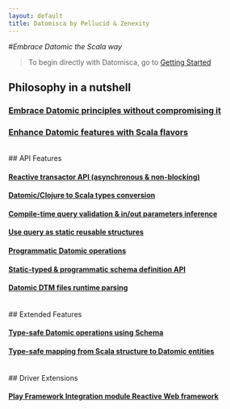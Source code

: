 ```yaml
---
layout: default
title: Datomisca by Pellucid & Zenexity
---
```


#_Embrace Datomic the Scala way_

> To begin directly with Datomisca, go to [Getting Started](doc/getstarted.html)

## Philosophy in a nutshell

### <a href="doc/philosophy.html#philosophy-embrace" class="icon-circle-arrow-right"><span class="space5">Embrace Datomic principles without compromising it</span></a>
### <a href="doc/philosophy.html#philosophy-enhance" class="icon-circle-arrow-right"><span class="space5">Enhance Datomic features with Scala flavors</span></a>

<br/>
## API Features

#### <a href="doc/features.html#features-reactive" class="icon-circle-arrow-right"><span class="space5">Reactive transactor API (asynchronous & non-blocking)</span></a>

#### <a href="doc/features.html#features-scalatypes" class="icon-circle-arrow-right"><span class="space5">Datomic/Clojure to Scala types conversion</span></a>

#### <a href="doc/features.html#features-compilequeries" class="icon-circle-arrow-right"><span class="space5">Compile-time query validation & in/out parameters inference</span></a>

#### <a href="doc/features.html#features-staticqueries" class="icon-circle-arrow-right"><span class="space5">Use query as static reusable structures</span></a>

#### <a href="doc/features.html#features-ops" class="icon-circle-arrow-right"><span class="space5">Programmatic Datomic operations</span></a>

#### <a href="doc/features.html#features-schema" class="icon-circle-arrow-right"><span class="space5">Static-typed & programmatic schema definition API</span></a>

#### <a href="doc/features.html#features-dtm-parsing" class="icon-circle-arrow-right"><span class="space5">Datomic DTM files runtime parsing</span></a>

<br/>
## Extended Features


#### <a href="doc/features.html#features-typesafe-ops" class="icon-circle-arrow-right"><span class="space5">Type-safe Datomic operations using Schema</span></a>

#### <a href="doc/features.html#features-mapping" class="icon-circle-arrow-right"><span class="space5">Type-safe mapping from Scala structure to Datomic entities</span></a>

<br/>
## Driver Extensions

#### <a href="#" class="icon-circle-arrow-right"><span class="space5">Play Framework Integration module Reactive Web framework</span></a>


